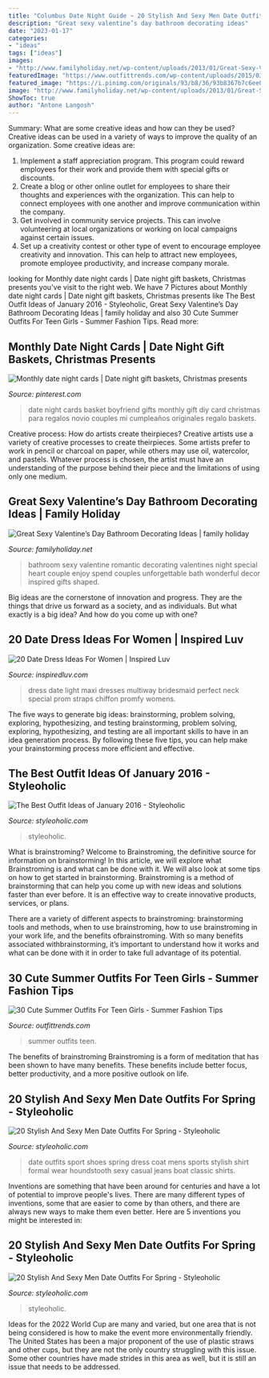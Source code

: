 ```yaml
---
title: "Columbus Date Night Guide ~ 20 Stylish And Sexy Men Date Outfits For Spring"
description: "Great sexy valentine’s day bathroom decorating ideas"
date: "2023-01-17"
categories:
- "ideas"
tags: ["ideas"]
images:
- "http://www.familyholiday.net/wp-content/uploads/2013/01/Great-Sexy-Valentines-Day-Bathroom-Decorating-Ideas-_11.jpg"
featuredImage: "https://www.outfittrends.com/wp-content/uploads/2015/03/eb591f20bc4e95f3c3255c9d6a1dabeb.jpg"
featured_image: "https://i.pinimg.com/originals/93/b8/36/93b8367b7c6ee0ca9c84d737d113ac9a.jpg"
image: "http://www.familyholiday.net/wp-content/uploads/2013/01/Great-Sexy-Valentines-Day-Bathroom-Decorating-Ideas-_11.jpg"
ShowToc: true
author: "Antone Langosh"
---
```



Summary: What are some creative ideas and how can they be used?
Creative ideas can be used in a variety of ways to improve the quality of an organization. Some creative ideas are:
1. Implement a staff appreciation program. This program could reward employees for their work and provide them with special gifts or discounts.
2. Create a blog or other online outlet for employees to share their thoughts and experiences with the organization. This can help to connect employees with one another and improve communication within the company.
3. Get involved in community service projects. This can involve volunteering at local organizations or working on local campaigns against certain issues.
4. Set up a creativity contest or other type of event to encourage employee creativity and innovation. This can help to attract new employees, promote employee productivity, and increase company morale.

	

		
looking for Monthly date night cards | Date night gift baskets, Christmas presents you've visit to the right web. We have 7 Pictures about Monthly date night cards | Date night gift baskets, Christmas presents like The Best Outfit Ideas of January 2016 - Styleoholic, Great Sexy Valentine’s Day Bathroom Decorating Ideas | family holiday and also 30 Cute Summer Outfits For Teen Girls - Summer Fashion Tips. Read more:
		
    
## Monthly Date Night Cards | Date Night Gift Baskets, Christmas Presents

<img loading=lazy src="https://i.pinimg.com/originals/93/b8/36/93b8367b7c6ee0ca9c84d737d113ac9a.jpg" onerror="this.onerror=null;this.src='https://tse4.mm.bing.net/th?id=OIP.OlFpZMTJAcpbe23bom08qgHaNL&amp;pid=15.1';" alt="Monthly date night cards | Date night gift baskets, Christmas presents">

_Source: pinterest.com_

>date night cards basket boyfriend gifts monthly gift diy card christmas para regalos novio couples mi cumpleaños originales regalo baskets. 

	

Creative process: How do artists create theirpieces?
Creative artists use a variety of creative processes to create theirpieces. Some artists prefer to work in pencil or charcoal on paper, while others may use oil, watercolor, and pastels. Whatever process is chosen, the artist must have an understanding of the purpose behind their piece and the limitations of using only one medium.

    
## Great Sexy Valentine’s Day Bathroom Decorating Ideas | Family Holiday

<img loading=lazy src="http://www.familyholiday.net/wp-content/uploads/2013/01/Great-Sexy-Valentines-Day-Bathroom-Decorating-Ideas-_11.jpg" onerror="this.onerror=null;this.src='https://tse1.mm.bing.net/th?id=OIP.LSvBn0hVjZKYbDTLp0z8swHaE7&amp;pid=15.1';" alt="Great Sexy Valentine’s Day Bathroom Decorating Ideas | family holiday">

_Source: familyholiday.net_

>bathroom sexy valentine romantic decorating valentines night special heart couple enjoy spend couples unforgettable bath wonderful decor inspired gifts shaped. 

	

Big ideas are the cornerstone of innovation and progress. They are the things that drive us forward as a society, and as individuals. But what exactly is a big idea? And how do you come up with one?

    
## 20 Date Dress Ideas For Women | Inspired Luv

<img loading=lazy src="http://www.inspiredluv.com/wp-content/uploads/2016/12/Light-Blue-Black-Perfect-Date-Maxi-Dress-.jpg" onerror="this.onerror=null;this.src='https://tse3.mm.bing.net/th?id=OIP.BVu9LwNONP70Ch7DN7t5-QHaLG&amp;pid=15.1';" alt="20 Date Dress Ideas For Women | Inspired Luv">

_Source: inspiredluv.com_

>dress date light maxi dresses multiway bridesmaid perfect neck special prom straps chiffon promfy womens. 

	

The five ways to generate big ideas: brainstorming, problem solving, exploring, hypothesizing, and testing
brainstorming, problem solving, exploring, hypothesizing, and testing are all important skills to have in an idea generation process. By following these five tips, you can help make your brainstorming process more efficient and effective.

    
## The Best Outfit Ideas Of January 2016 - Styleoholic

<img loading=lazy src="https://i.styleoholic.com/2016/02/best-january-outfit.jpg" onerror="this.onerror=null;this.src='https://tse3.mm.bing.net/th?id=OIP.bnVoZSvOeKBpxsy1oFCN5gHaLI&amp;pid=15.1';" alt="The Best Outfit Ideas of January 2016 - Styleoholic">

_Source: styleoholic.com_

>styleoholic. 

	

What is brainstroming?
Welcome to Brainstroming, the definitive source for information on brainstorming! In this article, we will explore what Brainstroming is and what can be done with it. We will also look at some tips on how to get started in brainstorming.
Brainstroming is a method of brainstorming that can help you come up with new ideas and solutions faster than ever before. It is an effective way to create innovative products, services, or plans.

There are a variety of different aspects to brainstroming: brainstorming tools and methods, when to use brainstroming, how to use brainstroming in your work life, and the benefits ofbrainstroming. With so many benefits associated withbrainstorming, it’s important to understand how it works and what can be done with it in order to take full advantage of its potential.

    
## 30 Cute Summer Outfits For Teen Girls - Summer Fashion Tips

<img loading=lazy src="https://www.outfittrends.com/wp-content/uploads/2015/03/eb591f20bc4e95f3c3255c9d6a1dabeb.jpg" onerror="this.onerror=null;this.src='https://tse1.mm.bing.net/th?id=OIP.ML_thlhvqDrcJOOTixZDmwAAAA&amp;pid=15.1';" alt="30 Cute Summer Outfits For Teen Girls - Summer Fashion Tips">

_Source: outfittrends.com_

>summer outfits teen. 

	

The benefits of brainstroming
Brainstroming is a form of meditation that has been shown to have many benefits. These benefits include better focus, better productivity, and a more positive outlook on life.

    
## 20 Stylish And Sexy Men Date Outfits For Spring - Styleoholic

<img loading=lazy src="https://i.styleoholic.com/2016/03/stylish-and-sexy-men-date-outfits-for-spring-7.jpg" onerror="this.onerror=null;this.src='https://tse2.mm.bing.net/th?id=OIP.ol_GT7BtGbpX1jEtjVFGmgHaJ4&amp;pid=15.1';" alt="20 Stylish And Sexy Men Date Outfits For Spring - Styleoholic">

_Source: styleoholic.com_

>date outfits sport shoes spring dress coat mens sports stylish shirt formal wear houndstooth sexy casual jeans boat classic shirts. 

	

Inventions are something that have been around for centuries and have a lot of potential to improve people's lives. There are many different types of inventions, some that are easier to come by than others, and there are always new ways to make them even better. Here are 5 inventions you might be interested in: 

    
## 20 Stylish And Sexy Men Date Outfits For Spring - Styleoholic

<img loading=lazy src="https://i.styleoholic.com/2016/03/20-men-date-outfit-ideas-cover.jpg" onerror="this.onerror=null;this.src='https://tse2.mm.bing.net/th?id=OIP.gzUB-6JTRuRS8mo5fYZrAAHaLG&amp;pid=15.1';" alt="20 Stylish And Sexy Men Date Outfits For Spring - Styleoholic">

_Source: styleoholic.com_

>styleoholic. 

	

Ideas for the 2022 World Cup are many and varied, but one area that is not being considered is how to make the event more environmentally friendly. The United States has been a major proponent of the use of plastic straws and other cups, but they are not the only country struggling with this issue. Some other countries have made strides in this area as well, but it is still an issue that needs to be addressed.

